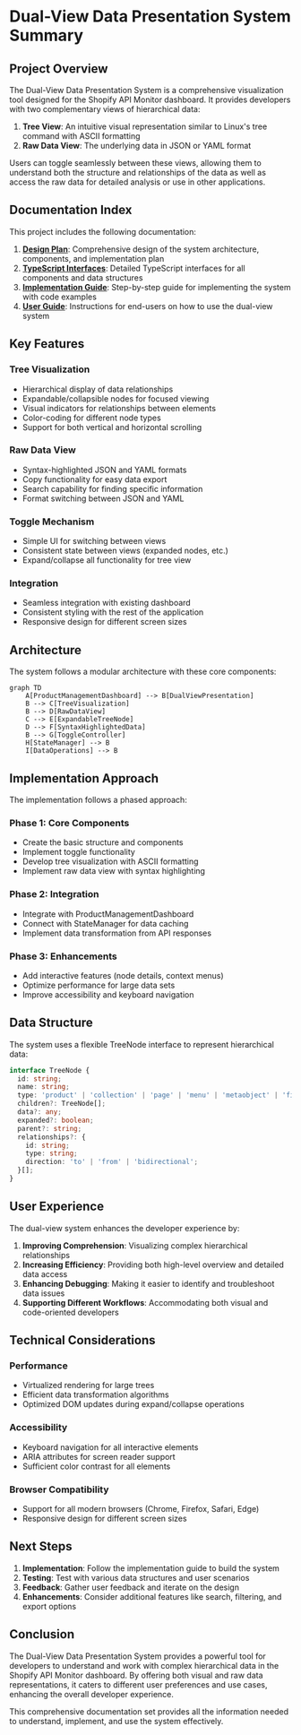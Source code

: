 # Dual-View Data Presentation System Summary

## Project Overview

The Dual-View Data Presentation System is a comprehensive visualization tool designed for the Shopify API Monitor dashboard. It provides developers with two complementary views of hierarchical data:

1. **Tree View**: An intuitive visual representation similar to Linux's tree command with ASCII formatting
2. **Raw Data View**: The underlying data in JSON or YAML format

Users can toggle seamlessly between these views, allowing them to understand both the structure and relationships of the data as well as access the raw data for detailed analysis or use in other applications.

## Documentation Index

This project includes the following documentation:

1. **[Design Plan](Dual_View_Data_Presentation_System_Design.md)**: Comprehensive design of the system architecture, components, and implementation plan
2. **[TypeScript Interfaces](Dual_View_Data_Presentation_System_TypeScript_Interfaces.md)**: Detailed TypeScript interfaces for all components and data structures
3. **[Implementation Guide](Dual_View_Data_Presentation_System_Implementation_Guide.md)**: Step-by-step guide for implementing the system with code examples
4. **[User Guide](Dual_View_Data_Presentation_System_User_Guide.md)**: Instructions for end-users on how to use the dual-view system

## Key Features

### Tree Visualization

- Hierarchical display of data relationships
- Expandable/collapsible nodes for focused viewing
- Visual indicators for relationships between elements
- Color-coding for different node types
- Support for both vertical and horizontal scrolling

### Raw Data View

- Syntax-highlighted JSON and YAML formats
- Copy functionality for easy data export
- Search capability for finding specific information
- Format switching between JSON and YAML

### Toggle Mechanism

- Simple UI for switching between views
- Consistent state between views (expanded nodes, etc.)
- Expand/collapse all functionality for tree view

### Integration

- Seamless integration with existing dashboard
- Consistent styling with the rest of the application
- Responsive design for different screen sizes

## Architecture

The system follows a modular architecture with these core components:

```mermaid
graph TD
    A[ProductManagementDashboard] --> B[DualViewPresentation]
    B --> C[TreeVisualization]
    B --> D[RawDataView]
    C --> E[ExpandableTreeNode]
    D --> F[SyntaxHighlightedData]
    B --> G[ToggleController]
    H[StateManager] --> B
    I[DataOperations] --> B
```

## Implementation Approach

The implementation follows a phased approach:

### Phase 1: Core Components
- Create the basic structure and components
- Implement toggle functionality
- Develop tree visualization with ASCII formatting
- Implement raw data view with syntax highlighting

### Phase 2: Integration
- Integrate with ProductManagementDashboard
- Connect with StateManager for data caching
- Implement data transformation from API responses

### Phase 3: Enhancements
- Add interactive features (node details, context menus)
- Optimize performance for large data sets
- Improve accessibility and keyboard navigation

## Data Structure

The system uses a flexible TreeNode interface to represent hierarchical data:

```typescript
interface TreeNode {
  id: string;
  name: string;
  type: 'product' | 'collection' | 'page' | 'menu' | 'metaobject' | 'file' | 'inventory' | 'folder';
  children?: TreeNode[];
  data?: any;
  expanded?: boolean;
  parent?: string;
  relationships?: {
    id: string;
    type: string;
    direction: 'to' | 'from' | 'bidirectional';
  }[];
}
```

## User Experience

The dual-view system enhances the developer experience by:

1. **Improving Comprehension**: Visualizing complex hierarchical relationships
2. **Increasing Efficiency**: Providing both high-level overview and detailed data access
3. **Enhancing Debugging**: Making it easier to identify and troubleshoot data issues
4. **Supporting Different Workflows**: Accommodating both visual and code-oriented developers

## Technical Considerations

### Performance
- Virtualized rendering for large trees
- Efficient data transformation algorithms
- Optimized DOM updates during expand/collapse operations

### Accessibility
- Keyboard navigation for all interactive elements
- ARIA attributes for screen reader support
- Sufficient color contrast for all elements

### Browser Compatibility
- Support for all modern browsers (Chrome, Firefox, Safari, Edge)
- Responsive design for different screen sizes

## Next Steps

1. **Implementation**: Follow the implementation guide to build the system
2. **Testing**: Test with various data structures and user scenarios
3. **Feedback**: Gather user feedback and iterate on the design
4. **Enhancements**: Consider additional features like search, filtering, and export options

## Conclusion

The Dual-View Data Presentation System provides a powerful tool for developers to understand and work with complex hierarchical data in the Shopify API Monitor dashboard. By offering both visual and raw data representations, it caters to different user preferences and use cases, enhancing the overall developer experience.

This comprehensive documentation set provides all the information needed to understand, implement, and use the system effectively.